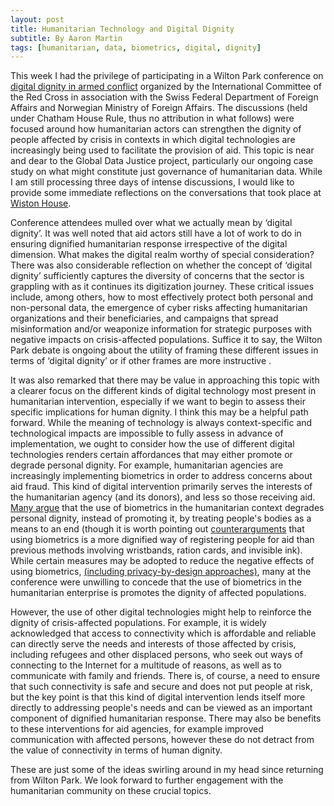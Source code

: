 ```yaml
---
layout: post
title: Humanitarian Technology and Digital Dignity
subtitle: By Aaron Martin
tags: [humanitarian, data, biometrics, digital, dignity]
---
```


This week I had the privilege of participating in a Wilton Park conference on [digital dignity in armed conflict](https://www.wiltonpark.org.uk/event/wp1698/) organized by the International Committee of the Red Cross in association with the Swiss Federal Department of Foreign Affairs and Norwegian Ministry of Foreign Affairs. The discussions (held under Chatham House Rule, thus no attribution in what follows) were focused around how humanitarian actors can strengthen the dignity of people affected by crisis in contexts in which digital technologies are increasingly being used to facilitate the provision of aid. This topic is near and dear to the Global Data Justice project, particularly our ongoing case study on what might constitute just governance of humanitarian data. While I am still processing three days of intense discussions, I would like to provide some immediate reflections on the conversations that took place at [Wiston House](https://www.wiltonpark.org.uk/about-us/wiston-house/).

Conference attendees mulled over what we actually mean by ‘digital dignity’. It was well noted that aid actors still have a lot of work to do in ensuring dignified humanitarian response irrespective of the digital dimension. What makes the digital realm worthy of special consideration? There was also considerable reflection on whether the concept of ‘digital dignity’ sufficiently captures the diversity of concerns that the sector is grappling with as it continues its digitization journey. These critical issues include, among others, how to most effectively protect both personal and non-personal data, the emergence of cyber risks affecting humanitarian organizations and their beneficiaries, and campaigns that spread misinformation and/or weaponize information for strategic purposes with negative impacts on crisis-affected populations. Suffice it to say, the Wilton Park debate is ongoing about the utility of framing these different issues in terms of ‘digital dignity’ or if other frames are more instructive .

It was also remarked that there may be value in approaching this topic with a clearer focus on the different kinds of digital technology most present in humanitarian intervention, especially if we want to begin to assess their specific implications for human dignity. I think this may be a helpful path forward. While the meaning of technology is always context-specific and technological impacts are impossible to fully assess in advance of implementation, we ought to consider how the use of different digital technologies renders certain affordances that may either promote or degrade personal dignity. For example, humanitarian agencies are increasingly implementing biometrics in order to address concerns about aid fraud. This kind of digital intervention primarily serves the interests of the humanitarian agency (and its donors), and less so those receiving aid. [Many argue](https://www.nytimes.com/2019/07/11/opinion/data-humanitarian-aid.html) that the use of biometrics in the humanitarian context degrades personal dignity, instead of promoting it, by treating people's bodies as a means to an end (though it is worth pointing out [counterarguments](https://www.thenewhumanitarian.org/opinion/2019/07/17/head-head-biometrics-and-aid) that using biometrics is a more dignified way of registering people for aid than previous methods involving wristbands, ration cards, and invisible ink). While certain measures may be adopted to reduce the negative effects of using biometrics, [(including privacy-by-design approaches)](https://blogs.icrc.org/law-and-policy/2019/10/18/innovation-protection-icrc-biometrics-policy/), many at the conference were unwilling to concede that the use of biometrics in the humanitarian enterprise is promotes the dignity of affected populations.

However, the use of other digital technologies might help to reinforce the dignity of crisis-affected populations. For example, it is widely acknowledged that access to connectivity which is affordable and reliable can directly serve the needs and interests of those affected by crisis, including refugees and other displaced persons, who seek out ways of connecting to the Internet for a multitude of reasons, as well as to communicate with family and friends. There is, of course, a need to ensure that such connectivity is safe and secure and does not put people at risk, but the key point is that this kind of digital intervention lends itself more directly to addressing people's needs and can be viewed as an important component of dignified humanitarian response. There may also be benefits to these interventions for aid agencies, for example improved communication with affected persons, however these do not detract from the value of connectivity in terms of human dignity.

These are just some of the ideas swirling around in my head since returning from Wilton Park. We look forward to further engagement with the humanitarian community on these crucial topics.






